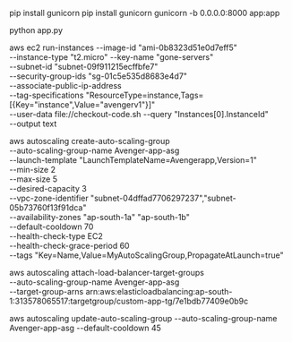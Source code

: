 pip install gunicorn
pip install gunicorn
gunicorn -b 0.0.0.0:8000 app:app 

python app.py



aws ec2 run-instances --image-id "ami-0b8323d51e0d7eff5" \
--instance-type "t2.micro" --key-name "gone-servers" \
--subnet-id "subnet-09f911215ecffbfe7" \
--security-group-ids "sg-01c5e535d8683e4d7" \
--associate-public-ip-address \
--tag-specifications "ResourceType=instance,Tags=[{Key=\"instance\",Value=\"avengerv1\"}]" \
--user-data file://checkout-code.sh
--query "Instances[0].InstanceId" \
--output text

aws autoscaling create-auto-scaling-group \
--auto-scaling-group-name Avenger-app-asg \
--launch-template "LaunchTemplateName=Avengerapp,Version=1" \
--min-size 2 \
--max-size 5 \
--desired-capacity 3 \
--vpc-zone-identifier "subnet-04dffad7706297237","subnet-05b73760f13f91dca" \
--availability-zones "ap-south-1a" "ap-south-1b" \
--default-cooldown 70 \
--health-check-type EC2 \
--health-check-grace-period 60 \
--tags "Key=Name,Value=MyAutoScalingGroup,PropagateAtLaunch=true"

aws autoscaling attach-load-balancer-target-groups \
--auto-scaling-group-name Avenger-app-asg \
--target-group-arns arn:aws:elasticloadbalancing:ap-south-1:313578065517:targetgroup/custom-app-tg/7e1bdb77409e0b9c

aws autoscaling update-auto-scaling-group --auto-scaling-group-name Avenger-app-asg --default-cooldown 45